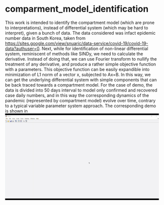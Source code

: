 # comparment_model_identification
This work is intended to identify the compartment model (which are prone to interpretations), instead of differential system (which may be hard to interpret), given a bunch of data.
The data considered was infact epidemic number data in South Korea, taken from https://sites.google.com/view/snuaric/data-service/covid-19/covid-19-data?authuser=0.
Next, while for identification of non-linear differential system, reminiscent of methods like SINDy, we need to calculate the derivative.
Instead of doing that, we can use Fourier transform to nullify the treatment of any derivative, and produce a rather simple objective function with a parameters.
This objective function can be easily expandible into minimization of L1 norm of a vector x, subjected to Ax=B.
In this way, we can get the underlying differential system with simple components that can be back traced towards a compartment model.
For the case of demo, the data is divided into 50 days interval to model only confirmed and recovered case daily numbers, and in this way the corresponding dynamics of the pandemic (represented by compartment model)
evolve over time, contrary to a typical variable parameter system approach. 
The corresponding demo is shown in
![image](demo.gif)



